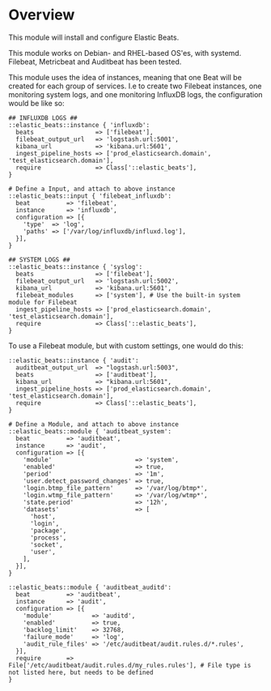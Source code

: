 # Overview
This module will install and configure Elastic Beats.

This module works on Debian- and RHEL-based OS'es, with systemd. \
Filebeat, Metricbeat and Auditbeat has been tested.

This module uses the idea of instances, meaning that one Beat will be created for each group of services. I.e to create two Filebeat instances, one monitoring system logs, and one monitoring InfluxDB logs, the configuration would be like so:
```puppet
## INFLUXDB LOGS ##
::elastic_beats::instance { 'influxdb':
  beats                 => ['filebeat'],
  filebeat_output_url   => 'logstash.url:5001',
  kibana_url            => 'kibana.url:5601',
  ingest_pipeline_hosts => ['prod_elasticsearch.domain', 'test_elasticsearch.domain'],
  require               => Class['::elastic_beats'],
}

# Define a Input, and attach to above instance
::elastic_beats::input { 'filebeat_influxdb':
  beat          => 'filebeat',
  instance      => 'influxdb',
  configuration => [{
    'type'  => 'log',
    'paths' => ['/var/log/influxdb/influxd.log'],
  }],
}

## SYSTEM LOGS ##
::elastic_beats::instance { 'syslog':
  beats                 => ['filebeat'],
  filebeat_output_url   => 'logstash.url:5002',
  kibana_url            => 'kibana.url:5601',
  filebeat_modules      => ['system'], # Use the built-in system module for Filebeat
  ingest_pipeline_hosts => ['prod_elasticsearch.domain', 'test_elasticsearch.domain'],
  require               => Class['::elastic_beats'],
}
```

To use a Filebeat module, but with custom settings, one would do this:
```puppet
::elastic_beats::instance { 'audit':
  auditbeat_output_url  => "logstash.url:5003",
  beats                 => ['auditbeat'],
  kibana_url            => "kibana.url:5601",
  ingest_pipeline_hosts => ['prod_elasticsearch.domain', 'test_elasticsearch.domain'],
  require               => Class['::elastic_beats'],
}

# Define a Module, and attach to above instance
::elastic_beats::module { 'auditbeat_system':
  beat          => 'auditbeat',
  instance      => 'audit',
  configuration => [{
    'module'                       => 'system',
    'enabled'                      => true,
    'period'                       => '1m',
    'user.detect_password_changes' => true,
    'login.btmp_file_pattern'      => '/var/log/btmp*',
    'login.wtmp_file_pattern'      => '/var/log/wtmp*',
    'state.period'                 => '12h',
    'datasets'                     => [
      'host',
      'login',
      'package',
      'process',
      'socket',
      'user',
    ],
  }],
}

::elastic_beats::module { 'auditbeat_auditd':
  beat          => 'auditbeat',
  instance      => 'audit',
  configuration => [{
    'module'           => 'auditd',
    'enabled'          => true,
    'backlog_limit'    => 32768,
    'failure_mode'     => 'log',
    'audit_rule_files' => '/etc/auditbeat/audit.rules.d/*.rules',
  }],
  require       => File['/etc/auditbeat/audit.rules.d/my_rules.rules'], # File type is not listed here, but needs to be defined
}
```
